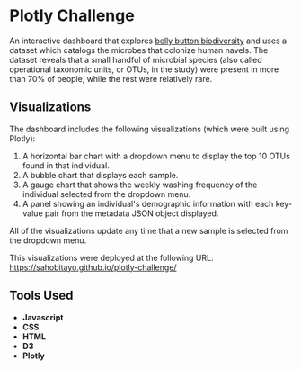 # Plotly Challenge
An interactive dashboard that explores [belly button biodiversity](http://robdunnlab.com/projects/belly-button-biodiversity/) and uses a dataset which catalogs the microbes that colonize human navels.
The dataset reveals that a small handful of microbial species (also called operational taxonomic units, or OTUs, in the study) were present in more than 70% of people, while the rest were relatively rare.

## Visualizations
The dashboard includes the following visualizations (which were built using Plotly):

1. A horizontal bar chart with a dropdown menu to display the top 10 OTUs found in that individual.
2. A bubble chart that displays each sample.
3. A gauge chart that shows the weekly washing frequency of the individual selected from the dropdown menu.
4. A panel showing an individual's demographic information with each key-value pair from the metadata JSON object displayed.

All of the visualizations update any time that a new sample is selected from the dropdown menu.

This visualizations were deployed at the following URL: https://sahobitayo.github.io/plotly-challenge/

## Tools Used
- **Javascript**
- **CSS**
- **HTML**
- **D3**
- **Plotly**
